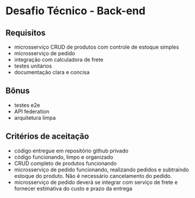 # Desafio Técnico - Back-end

## Requisitos
- microsserviço CRUD de produtos com controle de estoque simples
- microsserviço de pedido
- integração com calculadora de frete
- testes unitários
- documentação clara e concisa

## Bônus
- testes e2e
- API federation
- arquitetura limpa

## Critérios de aceitação
- código entregue em repositório github privado
- código funcionando, limpo e organizado
- CRUD completo de produtos funcionando
- microsserviço de pedido funcionando, realizando pedidos e subtraindo estoque do produto. Não é necessário cancelamento do pedido.
- microsserviço de pedido deverá se integrar com serviço de frete e fornecer estimativa do custo e prazo da entrega
